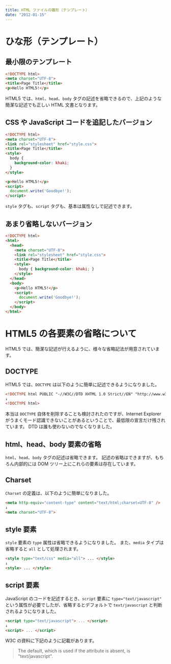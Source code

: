 ```yaml
---
title: HTML ファイルの雛形（テンプレート）
date: "2012-01-15"
---
```


ひな形（テンプレート）
====

最小限のテンプレート
----

```html
<!DOCTYPE html>
<meta charset="UTF-8">
<title>Page Title</title>
<p>Hello HTML5!</p>
```

HTML5 では、`html`、`head`、`body` タグの記述を省略できるので、上記のような簡潔な記述でも正しい HTML 文書となります。


CSS や JavaScript コードを追記したバージョン
----

```html
<!DOCTYPE html>
<meta charset="UTF-8">
<link rel="stylesheet" href="style.css">
<title>Page Title</title>
<style>
  body {
    background-color: khaki;
  }
</style>

<p>Hello HTML5!</p>
<script>
  document.write('Goodbye!');
</script>
```

`style` タグも、`script` タグも、基本は属性なしで記述できます。


あまり省略しないバージョン
----

```html
<!DOCTYPE html>
<html>
  <head>
    <meta charset="UTF-8">
    <link rel="stylesheet" href="style.css">
    <title>Page Title</title>
    <style>
      body { background-color: khaki; }
    </style>
  </head>
  <body>
    <p>Hello HTML5!</p>
    <script>
      document.write('Goodbye!');
    </script>
  </body>
</html>
```

HTML5 の各要素の省略について
====

HTML5 では、簡潔な記述が行えるように、様々な省略記法が用意されています。

DOCTYPE
----

HTML5 では、`DOCTYPE` は以下のように簡単に記述できるようになりました。

```html
<!DOCTYPE html PUBLIC "-//W3C//DTD XHTML 1.0 Strict//EN" "http://www.w3.org/TR/xhtml1/DTD/xhtml1-strict.dtd">
↓
<!DOCTYPE html>
```

本当は `DOCTYPE` 自体を削除することも検討されたのですが、Internet Explorer がうまくモード認識できないことがあるということで、最低限の宣言だけ残されています。
DTD は誰も使わないのでなくなりました。

html、head、body 要素の省略
----

`html`、`head`、`body` タグの記述は省略できます。
記述の省略はできますが、もちろん内部的には DOM ツリー上にこれらの要素は存在しています。

Charset
----

`Charset` の定義は、以下のように簡単になりました。

```html
<meta http-equiv="content-type" content="text/html;charset=UTF-8" />
↓
<meta charset="UTF-8">
```

style 要素
----

`style` 要素の `type` 属性は省略できるようになりました。
また、`media` タイプは省略すると `all` として処理されます。

```html
<style type="text/css" media="all"> ... </style>
↓
<style> ... </style>
```

script 要素
----

JavaScript のコードを記述するとき、`script` 要素に `type="text/javascript"` という属性が必要でしたが、省略するとデフォルトで `text/javascript` と判断されるようになりました。

```html
<script type="text/javascript"> ... </script>
↓
<script> ... </script>
```

W3C の資料に下記のように記載があります。

> The default, which is used if the attribute is absent, is "text/javascript".

